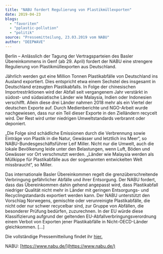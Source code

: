 ```yaml
---
title: "NABU fordert Regulierung von Plastikmüllexporten"
date: 2019-04-23
blogs: 
  - "favoriten"
  - "pplastic-pollution"
  - "politik"
source: "Pressemitteilung, 23.03.2019 vom NABU"
author: "DEEPWAVE"
---
```


Berlin – Anlässlich der Tagung der Vertragsparteien des Basler Übereinkommens in Genf (ab 29. April) fordert der NABU eine strengere Regulierung von Plastikmüllexporten aus Deutschland.

Jährlich werden gut eine Million Tonnen Plastikabfälle von Deutschland ins Ausland exportiert. Dies entspricht etwa einem Sechstel des insgesamt in Deutschland erzeugten Plastikabfalls. In Folge der chinesischen Importrestriktionen wird der Abfall seit vergangenem Jahr verstärkt in südost- und südasiatische Länder wie Malaysia, Indien oder Indonesien verschifft. Allein diese drei Länder nahmen 2018 mehr als ein Viertel der deutschen Exporte auf. Durch Medienberichte und NGO-Arbeit wurde nachgewiesen, dass nur ein Teil dieser Exporte in den Zielländern recycelt wird. Der Rest wird unter niedrigen Umweltstandards verbrannt oder deponiert.

„Die Folge sind schädliche Emissionen durch die Verbrennung sowie Einträge von Plastik in die Natur, Gewässer und letztlich ins Meer“, so NABU-Bundesgeschäftsführer Leif Miller. Nicht nur die Umwelt, auch die lokale Bevölkerung leide unter den Belastungen, wenn Luft, Böden und Gewässer vor Ort verschmutzt werden. „Länder wie Malaysia werden als Müllkippe für Plastikabfälle aus der sogenannten entwickelten Welt missbraucht“, so Miller.

Das internationale Basler Übereinkommen regelt die grenzüberschreitende Verbringung gefährlicher Abfälle und ihrer Entsorgung. Der NABU fordert, dass das Übereinkommen dahin gehend angepasst wird, dass Plastikabfall niedriger Qualität nicht mehr in Länder mit geringen Entsorgungs- und Recyclingstandards exportiert werden kann. Der NABU unterstützt den Vorschlag Norwegens, gemischte oder verunreinigte Plastikabfälle, die nicht oder nur schwer recycelbar sind, zur Gruppe von Abfällen, die besonderer Prüfung bedürfen, zuzurechnen. In der EU würde diese Klassifizierung aufgrund der geltenden EU-Abfallverbringungsverordnung einem Verbot von Exporten jener Plastikabfälle in Nicht-OECD-Länder gleichkommen. \[...\]

Die vollständige Pressemitteilung findet ihr [hier.](https://www.nabu.de/presse/pressemitteilungen/index.php?popup=true&show=26152&db=presseservice)

NABU: [https://www.nabu.de/](https://www.nabu.de/)
